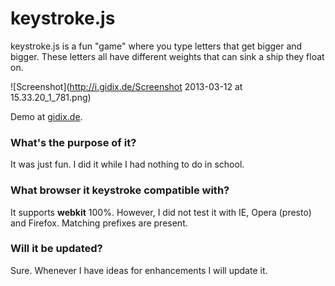 # keystroke.js

keystroke.js is a fun "game" where you type letters that get bigger and bigger. These letters all have different weights that can sink a ship they float on.

![Screenshot](http://i.gidix.de/Screenshot 2013-03-12 at 15.33.20_1_781.png)

Demo at [gidix.de](http://shop.gidix.de/keystroke/).

### What's the purpose of it?

It was just fun. I did it while I had nothing to do in school.

### What browser it keystroke compatible with?

It supports **webkit** 100%. However, I did not test it with IE, Opera (presto) and Firefox. Matching prefixes are present.

### Will it be updated?

Sure. Whenever I have ideas for enhancements I will update it.